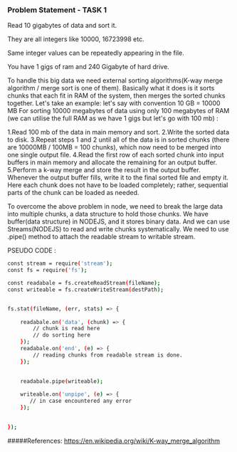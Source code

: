 
### Problem Statement - TASK 1
Read 10 gigabytes of data and sort it.

They are all integers like 10000, 16723998 etc.

Same integer values can be repeatedly appearing in the file.

You have 1 gigs of ram and 240 Gigabyte of hard drive.


To handle this big data we need external sorting algorithms(K-way merge algorithm / merge sort is one of them). Basically what it does is 
it sorts chunks that each fit in RAM of the system, then merges the sorted chunks together.
Let's take an example:
let's say with convention 
10 GB = 10000 MB
For sorting 10000 megabytes of data using only 100 megabytes of RAM (we can utilise the full RAM as we have 1 gigs but let's go with 100 mb) :

1.Read 100 mb of the data in main memory and sort.
2.Write the sorted data to disk.
3.Repeat steps 1 and 2 until all of the data is in sorted chunks (there are 10000MB / 100MB = 100 chunks), which now need to be merged into one single output file.
4.Read the first row of each sorted chunk into input buffers in main memory and allocate the remaining  for an output buffer.
5.Perform a k-way merge and store the result in the output buffer. 
Whenever the output buffer fills, write it to the final sorted file and empty it.
Here each chunk does not have to be loaded completely; rather, sequential parts of the chunk can be loaded as needed.



To overcome the above problem in node, we need to break the large data into multiple chunks, a data structure to hold those chunks.
We have buffer(data structure) in NODEJS, and it stores binary data.
And we can use Streams(NODEJS) to read and write chunks systematically. We need to use .pipe() method to attach the readable stream to writable stream. 

PSEUDO CODE :
```sh
const stream = require('stream');
const fs = require('fs');

const readabale = fs.createReadStream(fileName);
const writeable = fs.createWriteStream(destPath);


fs.stat(fileName, (err, stats) => {
  
    readabale.on('data', (chunk) => {
        // chunk is read here 
        // do sorting here
    });
    readabale.on('end', (e) => {
        // reading chunks from readable stream is done.
    });
    
    
    readabale.pipe(writeable); 

    writeable.on('unpipe', (e) => {
       // in case encountered any error
    });

    
});
```

#####References:
https://en.wikipedia.org/wiki/K-way_merge_algorithm
